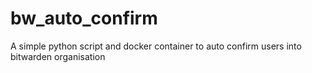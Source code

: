 # bw_auto_confirm
A simple python script and docker container to auto confirm users into bitwarden organisation 
